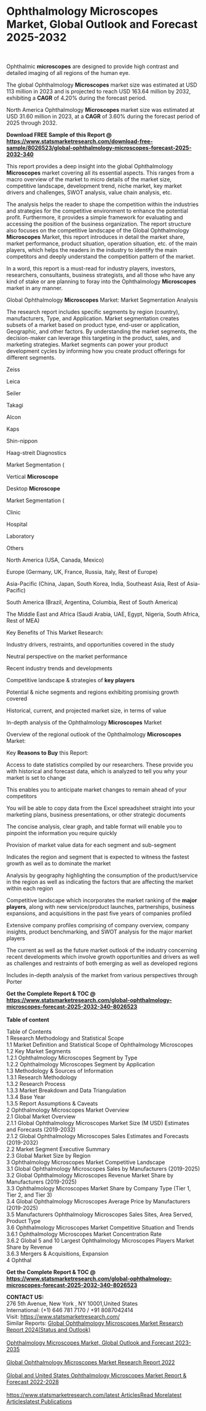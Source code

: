 <h1>Ophthalmology Microscopes Market, Global Outlook and Forecast 2025-2032</h1><br/><p>Ophthalmic <strong>microscopes</strong> are designed to provide high contrast and detailed imaging of all regions of the human eye.</p><p>The global Ophthalmology <strong>Microscopes</strong> market size was estimated at USD 113 million in 2023 and is projected to reach USD 163.64 million by 2032, exhibiting a <strong>CAGR</strong> of 4.20% during the forecast period.</p><p>North America Ophthalmology <strong>Microscopes</strong> market size was estimated at USD 31.60 million in 2023, at a <strong>CAGR</strong> of 3.60% during the forecast period of 2025 through 2032.</p><p><strong>Download FREE Sample of this Report @ <a href="https://www.statsmarketresearch.com/download-free-sample/8026523/global-ophthalmology-microscopes-forecast-2025-2032-340">https://www.statsmarketresearch.com/download-free-sample/8026523/global-ophthalmology-microscopes-forecast-2025-2032-340</a></strong></p><p>This report provides a deep insight into the global Ophthalmology <strong>Microscopes</strong> market covering all its essential aspects. This ranges from a macro overview of the market to micro details of the market size, competitive landscape, development trend, niche market, key market drivers and challenges, SWOT analysis, value chain analysis, etc.</p><p>The analysis helps the reader to shape the competition within the industries and strategies for the competitive environment to enhance the potential profit. Furthermore, it provides a simple framework for evaluating and accessing the position of the business organization. The report structure also focuses on the competitive landscape of the Global Ophthalmology <strong>Microscopes</strong> Market, this report introduces in detail the market share, market performance, product situation, operation situation, etc. of the main players, which helps the readers in the industry to identify the main competitors and deeply understand the competition pattern of the market.</p><p>In a word, this report is a must-read for industry players, investors, researchers, consultants, business strategists, and all those who have any kind of stake or are planning to foray into the Ophthalmology <strong>Microscopes</strong> market in any manner.</p><p>Global Ophthalmology <strong>Microscopes</strong> Market: Market Segmentation Analysis</p><p>The research report includes specific segments by region (country), manufacturers, Type, and Application. Market segmentation creates subsets of a market based on product type, end-user or application, Geographic, and other factors. By understanding the market segments, the decision-maker can leverage this targeting in the product, sales, and marketing strategies. Market segments can power your product development cycles by informing how you create product offerings for different segments.</p><p>Zeiss</p><p>Leica</p><p>Seiler</p><p>Takagi</p><p>Alcon</p><p>Kaps</p><p>Shin-nippon</p><p>Haag-streit Diagnostics</p><p>Market Segmentation (</p><p>Vertical <strong>Microscope</strong></p><p>Desktop <strong>Microscope</strong></p><p>Market Segmentation (</p><p>Clinic</p><p>Hospital</p><p>Laboratory</p><p>Others</p><p>North America (USA, Canada, Mexico)</p><p>Europe (Germany, UK, France, Russia, Italy, Rest of Europe)</p><p>Asia-Pacific (China, Japan, South Korea, India, Southeast Asia, Rest of Asia-Pacific)</p><p>South America (Brazil, Argentina, Columbia, Rest of South America)</p><p>The Middle East and Africa (Saudi Arabia, UAE, Egypt, Nigeria, South Africa, Rest of MEA)</p><p>Key Benefits of This Market Research:</p><p>Industry drivers, restraints, and opportunities covered in the study</p><p>Neutral perspective on the market performance</p><p>Recent industry trends and developments</p><p>Competitive landscape & strategies of <strong>key players</strong></p><p>Potential & niche segments and regions exhibiting promising growth covered</p><p>Historical, current, and projected market size, in terms of value</p><p>In-depth analysis of the Ophthalmology <strong>Microscopes</strong> Market</p><p>Overview of the regional outlook of the Ophthalmology <strong>Microscopes</strong> Market:</p><p>Key <strong>Reasons to Buy</strong> this Report:</p><p>Access to date statistics compiled by our researchers. These provide you with historical and forecast data, which is analyzed to tell you why your market is set to change</p><p>This enables you to anticipate market changes to remain ahead of your competitors</p><p>You will be able to copy data from the Excel spreadsheet straight into your marketing plans, business presentations, or other strategic documents</p><p>The concise analysis, clear graph, and table format will enable you to pinpoint the information you require quickly</p><p>Provision of market value data for each segment and sub-segment</p><p>Indicates the region and segment that is expected to witness the fastest growth as well as to dominate the market</p><p>Analysis by geography highlighting the consumption of the product/service in the region as well as indicating the factors that are affecting the market within each region</p><p>Competitive landscape which incorporates the market ranking of the <strong>major players</strong>, along with new service/product launches, partnerships, business expansions, and acquisitions in the past five years of companies profiled</p><p>Extensive company profiles comprising of company overview, company insights, product benchmarking, and SWOT analysis for the major market players</p><p>The current as well as the future market outlook of the industry concerning recent developments which involve growth opportunities and drivers as well as challenges and restraints of both emerging as well as developed regions</p><p>Includes in-depth analysis of the market from various perspectives through Porter</p><div><b>Get the Complete Report & TOC @ <a href="https://www.statsmarketresearch.com/global-ophthalmology-microscopes-forecast-2025-2032-340-8026523">https://www.statsmarketresearch.com/global-ophthalmology-microscopes-forecast-2025-2032-340-8026523</a></b></div><br><b>Table of content</b><p>Table of Contents<br />1 Research Methodology and Statistical Scope<br />1.1 Market Definition and Statistical Scope of Ophthalmology Microscopes<br />1.2 Key Market Segments<br />1.2.1 Ophthalmology Microscopes Segment by Type<br />1.2.2 Ophthalmology Microscopes Segment by Application<br />1.3 Methodology & Sources of Information<br />1.3.1 Research Methodology<br />1.3.2 Research Process<br />1.3.3 Market Breakdown and Data Triangulation<br />1.3.4 Base Year<br />1.3.5 Report Assumptions & Caveats<br />2 Ophthalmology Microscopes Market Overview<br />2.1 Global Market Overview<br />2.1.1 Global Ophthalmology Microscopes Market Size (M USD) Estimates and Forecasts (2019-2032)<br />2.1.2 Global Ophthalmology Microscopes Sales Estimates and Forecasts (2019-2032)<br />2.2 Market Segment Executive Summary<br />2.3 Global Market Size by Region<br />3 Ophthalmology Microscopes Market Competitive Landscape<br />3.1 Global Ophthalmology Microscopes Sales by Manufacturers (2019-2025)<br />3.2 Global Ophthalmology Microscopes Revenue Market Share by Manufacturers (2019-2025)<br />3.3 Ophthalmology Microscopes Market Share by Company Type (Tier 1, Tier 2, and Tier 3)<br />3.4 Global Ophthalmology Microscopes Average Price by Manufacturers (2019-2025)<br />3.5 Manufacturers Ophthalmology Microscopes Sales Sites, Area Served, Product Type<br />3.6 Ophthalmology Microscopes Market Competitive Situation and Trends<br />3.6.1 Ophthalmology Microscopes Market Concentration Rate<br />3.6.2 Global 5 and 10 Largest Ophthalmology Microscopes Players Market Share by Revenue<br />3.6.3 Mergers & Acquisitions, Expansion<br />4 Ophthal<br><div><b>Get the Complete Report & TOC @ <a href="https://www.statsmarketresearch.com/global-ophthalmology-microscopes-forecast-2025-2032-340-8026523">https://www.statsmarketresearch.com/global-ophthalmology-microscopes-forecast-2025-2032-340-8026523</a></b></div></p> <b>CONTACT US:</b><br>276 5th Avenue, New York , NY 10001,United States<br>International: (+1) 646 781 7170 / +91 8087042414<br>Visit: <a href="https://www.statsmarketresearch.com/">https://www.statsmarketresearch.com/</a><br>Similar Reports: <a href="https://www.statsmarketresearch.com/global-ophthalmology-microscopes-forecast-2025-2032-340-8026523">Global Ophthalmology Microscopes Market Research Report 2024(Status and Outlook)</a><br/><br/><a href="https://www.statsmarketresearch.com/global-ophthalmology-microscopes-forecast-2025-2032-340-8026523">Ophthalmology Microscopes Market, Global Outlook and Forecast 2023-2035</a><br/><br/><a href="https://www.statsmarketresearch.com/global-ophthalmology-microscopes-forecast-2025-2032-340-8026523">Global Ophthalmology Microscopes Market Research Report 2022</a><br/><br/><a href="https://www.statsmarketresearch.com/global-ophthalmology-microscopes-forecast-2025-2032-340-8026523">Global and United States Ophthalmology Microscopes Market Report & Forecast 2022-2028</a><br/><br/><a href="https://gyeongbokgung.com">https://www.statsmarketresearch.com/</a><a href="https://hallyeomaritime.com">latest Articles</a><a href="https://jingwansa.com">Read More</a><a href=https://nguoiviet.jp/">latest Articles</a><a href="https://www.intelmarketresearch.com/">latest Publications</a>